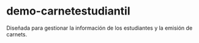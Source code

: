 # demo-carnetestudiantil
Diseñada para gestionar la información de los estudiantes y la emisión de carnets.

